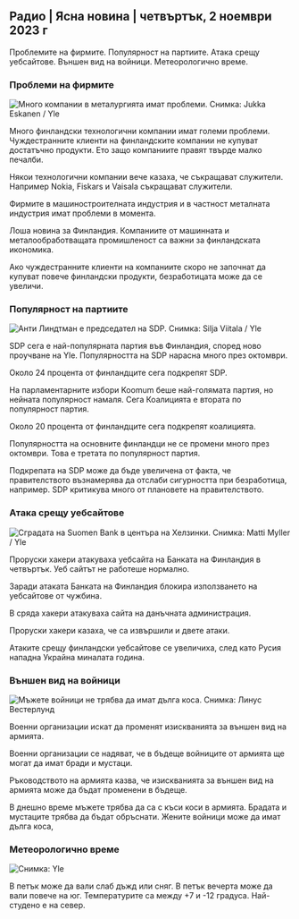 ## Радио \| Ясна новина \| четвъртък, 2 ноември 2023 г

Проблемите на фирмите. Популярност на партиите. Атака срещу уебсайтове. Външен вид на войници. Метеорологично време.

### Проблеми на фирмите

![Много компании в металургията имат проблеми. Снимка: Jukka Eskanen / Yle](https://images.cdn.yle.fi/image/upload/c_crop,h_2268,w_4031,x_0,y_410/ar_1.7777777777777777,c_fill,g_faces,h_675,w_1200/dpr_1.0/q_auto:eco/f_auto/fl_lossy/v1698216498/39-11907536538b9d499762)

Много финландски технологични компании имат големи проблеми. Чуждестранните клиенти на финландските компании не купуват достатъчно продукти. Ето защо компаниите правят твърде малко печалби.

Някои технологични компании вече казаха, че съкращават служители. Например Nokia, Fiskars и Vaisala съкращават служители.

Фирмите в машиностроителната индустрия и в частност металната индустрия имат проблеми в момента.

Лоша новина за Финландия. Компаниите от машинната и металообработващата промишленост са важни за финландската икономика.

Ако чуждестранните клиенти на компаниите скоро не започнат да купуват повече финландски продукти, безработицата може да се увеличи.

### Популярност на партиите

![Анти Линдтман е председател на SDP. Снимка: Silja Viitala / Yle](https://images.cdn.yle.fi/image/upload/c_crop,h_2241,w_3984,x_0,y_0/ar_1.7777777777777777,c_fill,g_faces,h_675,w_1200/dpr_1.0/q_auto:eco/f_auto/fl_lossy/v1696930784/39-118400565251b6be058f)

SDP сега е най-популярната партия във Финландия, според ново проучване на Yle. Популярността на SDP нарасна много през октомври.

Около 24 процента от финландците сега подкрепят SDP.

На парламентарните избори Koomum беше най-голямата партия, но нейната популярност намаля. Сега Коалицията е втората по популярност партия.

Около 20 процента от финландците сега подкрепят коалицията.

Популярността на основните финландци не се промени много през октомври. Това е третата по популярност партия.

Подкрепата на SDP може да бъде увеличена от факта, че правителството възнамерява да отслаби сигурността при безработица, например. SDP критикува много от плановете на правителството.

### Атака срещу уебсайтове

![Сградата на Suomen Bank в центъра на Хелзинки. Снимка: Matti Myller / Yle ](https://images.cdn.yle.fi/image/upload/c_crop,h_1391,w_2472,x_0,y_112/ar_1.7777777777777777,c_fill,g_faces,h_675,w_1200/dpr_1.0/q_auto:eco/f_auto/fl_lossy/v1587997073/39-6686595ea6e8fc70cab)

Проруски хакери атакуваха уебсайта на Банката на Финландия в четвъртък. Уеб сайтът не работеше нормално.

Заради атаката Банката на Финландия блокира използването на уебсайтове от чужбина.

В сряда хакери атакуваха сайта на данъчната администрация.

Проруски хакери казаха, че са извършили и двете атаки.

Атаките срещу финландски уебсайтове се увеличиха, след като Русия нападна Украйна миналата година.

### Външен вид на войници

![Мъжете войници не трябва да имат дълга коса. Снимка: Линус Вестерлунд](https://images.cdn.yle.fi/image/upload/c_crop,h_3375,w_6000,x_0,y_522/ar_1.7777777777777777,c_fill,g_faces,h_675,w_1200/dpr_1.0/q_auto:eco/f_auto/fl_lossy/v1688460639/39-113784464a3db01e8a65)

Военни организации искат да променят изискванията за външен вид на армията.

Военни организации се надяват, че в бъдеще войниците от армията ще могат да имат бради и мустаци.

Ръководството на армията казва, че изискванията за външен вид на армията може да бъдат променени в бъдеще.

В днешно време мъжете трябва да са с къси коси в армията. Брадата и мустаците трябва да бъдат обръснати. Жените войници може да имат дълга коса,

### Метеорологично време

![ Снимка: Yle](https://images.cdn.yle.fi/image/upload/c_crop,h_1080,w_1919,x_0,y_0/ar_1.7777777777777777,c_fill,g_faces,h_675,w_1200/dpr_1.0/q_auto:eco/f_auto/fl_lossy/v1698940434/39-11951316543c5fbc620f)

В петък може да вали слаб дъжд или сняг. В петък вечерта може да вали повече на юг. Температурите са между +7 и -12 градуса. Най-студено е на север.